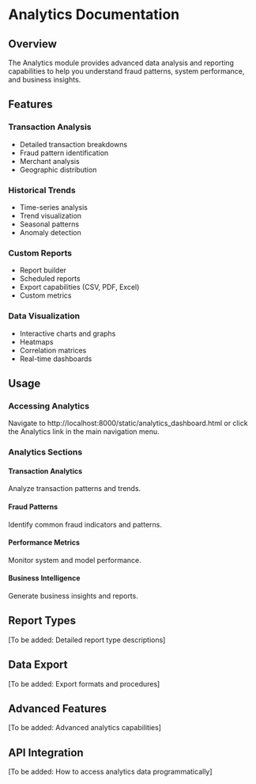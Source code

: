 ﻿# Analytics Documentation

## Overview

The Analytics module provides advanced data analysis and reporting capabilities to help you understand fraud patterns, system performance, and business insights.

## Features

### Transaction Analysis
- Detailed transaction breakdowns
- Fraud pattern identification
- Merchant analysis
- Geographic distribution

### Historical Trends
- Time-series analysis
- Trend visualization
- Seasonal patterns
- Anomaly detection

### Custom Reports
- Report builder
- Scheduled reports
- Export capabilities (CSV, PDF, Excel)
- Custom metrics

### Data Visualization
- Interactive charts and graphs
- Heatmaps
- Correlation matrices
- Real-time dashboards

## Usage

### Accessing Analytics

Navigate to http://localhost:8000/static/analytics_dashboard.html or click the Analytics link in the main navigation menu.

### Analytics Sections

#### Transaction Analytics
Analyze transaction patterns and trends.

#### Fraud Patterns
Identify common fraud indicators and patterns.

#### Performance Metrics
Monitor system and model performance.

#### Business Intelligence
Generate business insights and reports.

## Report Types

[To be added: Detailed report type descriptions]

## Data Export

[To be added: Export formats and procedures]

## Advanced Features

[To be added: Advanced analytics capabilities]

## API Integration

[To be added: How to access analytics data programmatically]
